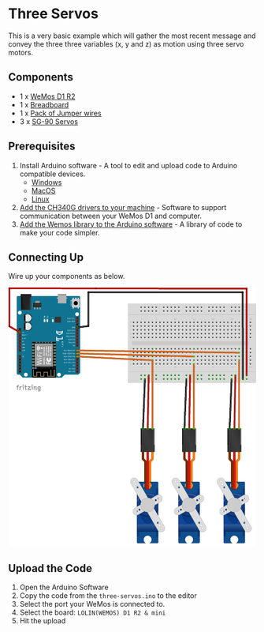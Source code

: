 # Three Servos
This is a very basic example which will gather the most recent message and convey the three three variables (x, y and z) as motion using three servo motors.

## Components
* 1 x [WeMos D1 R2](https://hobbycomponents.com/development-boards/863-wemos-d1-r2-esp8266-development-board)
* 1 x [Breadboard](https://hobbycomponents.com/prototyping/118-breadboard-830-point-solderless-pcb-bread-board-mb-102-mb102-test-development-diy)
* 1 x [Pack of Jumper wires](https://hobbycomponents.com/cables/183-20cm-male-to-male-solderless-dupont-jumper-wires-40-cable-pack)
* 3 x [SG-90 Servos](https://hobbycomponents.com/motors-and-servos/130-sg90-micro-servo-9g)

## Prerequisites 
1. Install Arduino software - A tool to edit and upload code to Arduino compatible devices.
    * [Windows](https://www.arduino.cc/en/Guide/Windows)
    * [MacOS](https://www.arduino.cc/en/Guide/MacOSX)
    * [Linux](https://www.arduino.cc/en/Guide/Linux)
2. [Add the  CH340G drivers to your machine](https://learn.sparkfun.com/tutorials/how-to-install-ch340-drivers/all) - Software to support communication between your WeMos D1 and computer. 
3. [Add the Wemos library to the Arduino software](https://elementztechblog.wordpress.com/2016/10/14/programming-esp8266-wemos-d1-r2-using-arduino-ide/) - A library of code to make your code simpler.

## Connecting Up
Wire up your components as below.

![Circuit Diagram](assets/circuit.png)

## Upload the Code
1. Open the Arduino Software
2. Copy the code from the `three-servos.ino` to the editor
3. Select the port your WeMos is connected to.
4. Select the board: `LOLIN(WEMOS) D1 R2 & mini`
5. Hit the upload
